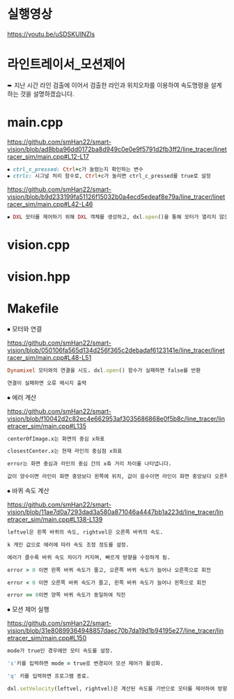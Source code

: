 # 실행영상

https://youtu.be/uSDSKUINZIs

# 라인트레이서_모션제어

➨ 지난 시간 라인 검출에 이어서 검출한 라인과 위치오차를 이용하여 속도명령을 설계하는 것을 설명하겠습니다.

# main.cpp

https://github.com/smHan22/smart-vision/blob/ad8bba96dd0172ba8d949c0e0e9f5791d2fb3ff2/line_tracer/linetracer_sim/main.cpp#L12-L17

```ruby
⦁ ctrl_c_pressed: Ctrl+c가 눌렸는지 확인하는 변수
⦁ ctrlc: 시그널 처리 함수로, Ctrl+c가 눌리면 ctrl_c_pressed를 true로 설정
```

https://github.com/smHan22/smart-vision/blob/b9d233199fa51126f15032b0a4ecd5edeaf8e79a/line_tracer/linetracer_sim/main.cpp#L42-L46

```ruby
⦁ DXL 모터를 제어하기 위해 DXL 객체를 생성하고, dxl.open()을 통해 모터가 열리지 않으면 오류 메시지를 출력하고 종료
```

# vision.cpp

# vision.hpp

# Makefile


⦁ 모터와 연결

https://github.com/smHan22/smart-vision/blob/050106fa565d134d256f365c2debadaf6123141e/line_tracer/linetracer_sim/main.cpp#L48-L51

```ruby
Dynamixel 모터와의 연결을 시도. dxl.open() 함수가 실패하면 false를 반환

연결이 실패하면 오류 메시지 출력
```

⦁ 에러 계산

https://github.com/smHan22/smart-vision/blob/f10042d2c82ec4e662953af3035686868e0f5b8c/line_tracer/linetracer_sim/main.cpp#L135

```ruby
centerOfImage.x는 화면의 중심 x좌표

closestCenter.x는 현재 라인의 중심점 x좌표

error는 화면 중심과 라인의 중심 간의 x축 거리 차이를 나타냅니다.

값이 양수이면 라인이 화면 중앙보다 왼쪽에 위치, 값이 음수이면 라인이 화면 중앙보다 오른쪽에 위치, 값이 0이면 라인이 화면 중앙에 정확히 위치
```

⦁ 바퀴 속도 계산

https://github.com/smHan22/smart-vision/blob/11ae7d0a7293dad3a580a871046a4447bb1a223d/line_tracer/linetracer_sim/main.cpp#L138-L139

```ruby
leftvel은 왼쪽 바퀴의 속도, rightvel은 오른쪽 바퀴의 속도.

k 게인 값으로 에러에 따라 속도 조정 정도를 설정.

에러가 클수록 바퀴 속도 차이가 커지며, 빠르게 방향을 수정하게 됨.

error > 0 이면 왼쪽 바퀴 속도가 줄고, 오른쪽 바퀴 속도가 늘어나 오른쪽으로 회전

error < 0 이면 오른쪽 바퀴 속도가 줄고, 왼쪽 바퀴 속도가 늘어나 왼쪽으로 회전

error == 0이면 양쪽 바퀴 속도가 동일하여 직진
```

⦁ 모션 제어 실행

https://github.com/smHan22/smart-vision/blob/31e80899364948857daec70b7da19d1b94195e27/line_tracer/linetracer_sim/main.cpp#L150

```ruby
mode가 true인 경우에만 모터 속도를 설정.

's'키를 입력하면 mode = true로 변경되어 모션 제어가 활성화.

'q' 키를 입력하면 프로그램 종료.

dxl.setVelocity(leftvel, rightvel)은 계산된 속도를 기반으로 모터를 제어하여 방향 및 이동 속도를 설정.
```
